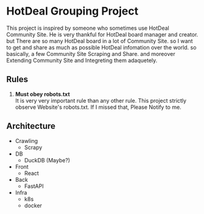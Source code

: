 # HotDeal Grouping Project
This project is inspired by someone who sometimes use HotDeal Community Site. He is very thankful for HotDeal board manager and creator. but There are so many HotDeal board in a lot of Community Site. so I want to get and share as much as possible HotDeal infomation over the world. so basically, a few Community Site Scraping and Share. and moreover Extending Community Site and Integreting them adaquetely. 

## Rules
1. <b> Must obey robots.txt</b><br>
    It is very very important rule than any other rule. This project strictly observe Website's robots.txt. If I missed that, Please Notify to me.


## Architecture
- Crawling
    - Scrapy
- DB
    - DuckDB (Maybe?)
- Front 
    - React
- Back
    - FastAPI
- Infra
    - k8s
    - docker



